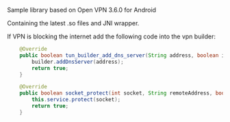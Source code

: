 Sample library based on Open VPN 3.6.0 for Android

Containing the latest .so files and JNI wrapper.

If VPN is blocking the internet add the following code into the vpn builder:

```java
    @Override
    public boolean tun_builder_add_dns_server(String address, boolean ipv6) {
        builder.addDnsServer(address);
        return true;
    }

    @Override
    public boolean socket_protect(int socket, String remoteAddress, boolean ipv6) {
        this.service.protect(socket);
        return true;
    }
```
